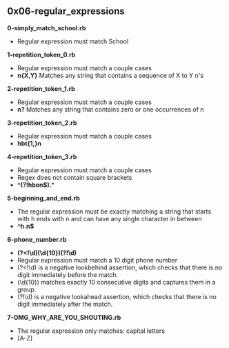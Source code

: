 ## 0x06-regular_expressions

**0-simply_match_school.rb**<br>
* Regular expression must match School

**1-repetition_token_0.rb**<br>
* Regular expression must match a couple cases
* **n{X,Y}**	Matches any string that contains a sequence of X to Y n's

**2-repetition_token_1.rb**<br>
* Regular expression must match a couple cases
* **n?**	Matches any string that contains zero or one occurrences of n

**3-repetition_token_2.rb**<br>
* Regular expression must match a couple cases
* **hbt{1,}n**

**4-repetition_token_3.rb**<br>
* Regular expression must match a couple cases
* Regex does not contain square brackets
* **^(?!hbon$).***

**5-beginning_and_end.rb**<br>
* The regular expression must be exactly matching a string that starts with h ends with n and can have any single character in between
* **^h.n$**

**6-phone_number.rb**<br>
* **(?<!\d)(\d{10})(?!\d)**
* Regular expression must match a 10 digit phone number
* (?<!\d) is a negative lookbehind assertion, which checks that there is no digit immediately before the match.
* (\d{10}) matches exactly 10 consecutive digits and captures them in a group.
* (?!\d) is a negative lookahead assertion, which checks that there is no digit immediately after the match.

**7-OMG_WHY_ARE_YOU_SHOUTING.rb**<br>
* The regular expression only matches: capital letters
* [A-Z]
